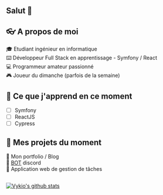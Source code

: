 ## Salut 👋

## :eyeglasses: A propos de moi

:mortar_board: Etudiant ingénieur en informatique  
:keyboard: Développeur Full Stack en apprentissage - Symfony / React  
:computer: Programmeur amateur passionné  
:video_game: Joueur du dimanche (parfois de la semaine)

## :book: Ce que j'apprend en ce moment

- [ ] Symfony
- [ ] ReactJS
- [ ] Cypress   
<!--- [ ] C# pour Unity-->
<!--- [ ] Next.js framework-->


## :crystal_ball: Mes projets du moment

:small_blue_diamond: Mon portfolio / Blog  
:small_blue_diamond: [BOT](https://top.gg/bot/832535979868684318/invite/) discord  
:small_blue_diamond: Application web de gestion de tâches

##

[![Vykio's github stats](https://github-readme-stats.vercel.app/api?username=vykio)](https://github.com/vykio)

<!--
**vykio/vykio** is a ✨ _special_ ✨ repository because its `README.md` (this file) appears on your GitHub profile.

Here are some ideas to get you started:

- 🔭 I’m currently working on ...
- 🌱 I’m currently learning ...
- 👯 I’m looking to collaborate on ...
- 🤔 I’m looking for help with ...
- 💬 Ask me about ...
- 📫 How to reach me: ...
- 😄 Pronouns: ...
- ⚡ Fun fact: ...
-->
